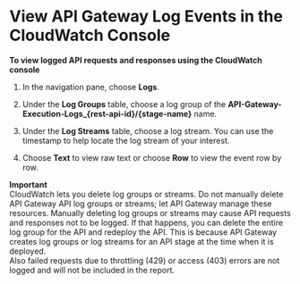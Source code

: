 # View API Gateway Log Events in the CloudWatch Console<a name="view-cloudwatch-log-events-in-cloudwatch-console"></a>

**To view logged API requests and responses using the CloudWatch console**

1. In the navigation pane, choose **Logs**\.

1. Under the **Log Groups** table, choose a log group of the **API\-Gateway\-Execution\-Logs\_\{rest\-api\-id\}/\{stage\-name\}** name\. 

1.  Under the **Log Streams** table, choose a log stream\. You can use the timestamp to help locate the log stream of your interest\. 

1. Choose **Text** to view raw text or choose **Row** to view the event row by row\.

**Important**  
 CloudWatch lets you delete log groups or streams\. Do not manually delete API Gateway API log groups or streams; let API Gateway manage these resources\. Manually deleting log groups or streams may cause API requests and responses not to be logged\. If that happens, you can delete the entire log group for the API and redeploy the API\. This is because API Gateway creates log groups or log streams for an API stage at the time when it is deployed\.   
 Also failed requests due to throttling \(429\) or access \(403\) errors are not logged and will not be included in the report\. 
